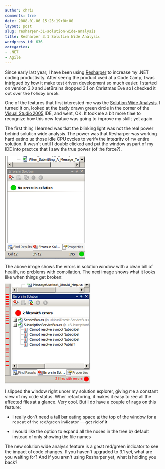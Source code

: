 ```yaml
---
author: chris
comments: true
date: 2008-01-06 15:25:19+00:00
layout: post
slug: resharper-31-solution-wide-analysis
title: Resharper 3.1 Solution Wide Analysis
wordpress_id: 636
categories:
- .NET
- Agile
---
```


Since early last year, I have been using [Resharper](http://www.jetbrains.com/resharper/) to increase my .NET coding productivity. After seeing the product used at a Code Camp, I was intrigued by how it make test driven development so much easier. I started on version 3.0 and JetBrains dropped 3.1 on Christmas Eve so I checked it out over the holiday break.

One of the features that first interested me was the [Solution Wide Analysis](http://www.jetbrains.com/resharper/features/code_analysis.html). I turned it on, looked at the badly drawn green circle in the corner of the [Visual Studio 2005](http://msdn2.microsoft.com/en-us/vs2005/default.aspx) IDE, and went, OK. It took me a bit more time to recognize how this new feature was going to improve my skills yet again.

The first thing I learned was that the blinking light was not the real power behind solution wide analysis. The power was that Resharper was working hard eating up those idle CPU cycles to verify the integrity of my entire solution. It wasn't until I double clicked and put the window as part of my IDE into practice that I saw the true power (of the force?).

![Picture 2.png](/images/uploads/2008/01/picture-2.png)

The above image shows the errors in solution window with a clean bill of health, no problems with compilation. The next image shows what it looks like when things get broken:

![Picture 3.png](/images/uploads/2008/01/picture-3.png)

I slipped the window right under my solution explorer, giving me a constant view of my code status. When refactoring, it makes it easy to see all the affected files at a glance. Very cool. But I do have a couple of nags on this feature:





  * I really don't need a tall bar eating space at the top of the window for a repeat of the red/green indicator -- get rid of it


  * I would like the option to expand all the nodes in the tree by default instead of only showing the file names



The new solution wide analysis feature is a great red/green indicator to see the impact of code changes. If you haven't upgraded to 3.1 yet, what are you waiting for? And if you aren't using Resharper yet, what is holding you back?



